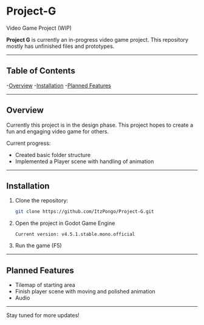 # Project-G
Video Game Project (WIP)

**Project G** is currently an in-progress video game project. This repository mostly has unfinished files and prototypes.

---

## Table of Contents

-[Overview](#overview)
-[Installation](#installation)
-[Planned Features](#planned-features)

---

## Overview

Currently this project is in the design phase. This project hopes to create a fun and engaging video game for others.

Current progress:

- Created basic folder structure
- Implemented a Player scene with handling of animation

---

## Installation

1. Clone the repository:
   ```bash
   git clone https://github.com/ItzPongo/Project-G.git
   ```
2. Open the project in Godot Game Engine
   ```
   Current version: v4.5.1.stable.mono.official
   ```
3. Run the game (F5)

---

## Planned Features

- Tilemap of starting area
- Finish player scene with moving and polished animation
- Audio

---

Stay tuned for more updates!
